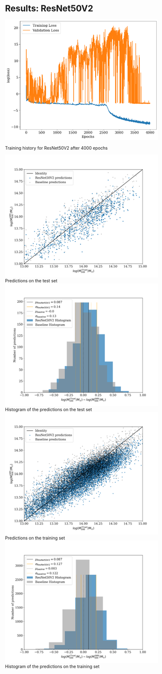 # Results: ResNet50V2

<div class="grid grid-cols-2 justify-center justify-items-center items-start">

<div class="opacity-100">
<img src="/images/results/resnet/resnet50V2_history.png" class="max-h-95 shadow-lg"/>
<p class="text-gray-500 font-italic text-sm">
Training history for ResNet50V2 after 4000 epochs
</p>
</div>
<div class="grid grid-cols-2 gap-2 ml-4 opacity-100">
<div>
<img src="/images/results/resnet/test_ResNet50V2_scatter.png" class="max-h-40 shadow-lg"/>
<div class="text-gray-500 font-italic text-xs mt-3">
Predictions on the test set
</div>
</div>
<div>
<img src="/images/results/resnet/test_ResNet50V2_hist.png" class="max-h-39.5 shadow-lg"/>
<div class="text-gray-500 font-italic text-xs mt-3">
Histogram of the predictions on the test set
</div>
</div>
<div>
<img src="/images/results/resnet/training_ResNet50V2_scatter.png" class="max-h-40 shadow-lg"/>
<div class="text-gray-500 font-italic text-xs mt-3">
Predictions on the training set
</div>
</div>
<div>
<img src="/images/results/resnet/training_ResNet50V2_hist.png" class="max-h-39.5 shadow-lg"/>
<div class="text-gray-500 font-italic text-xs mt-3">
Histogram of the predictions on the training set
</div>
</div>
</div>


</div>